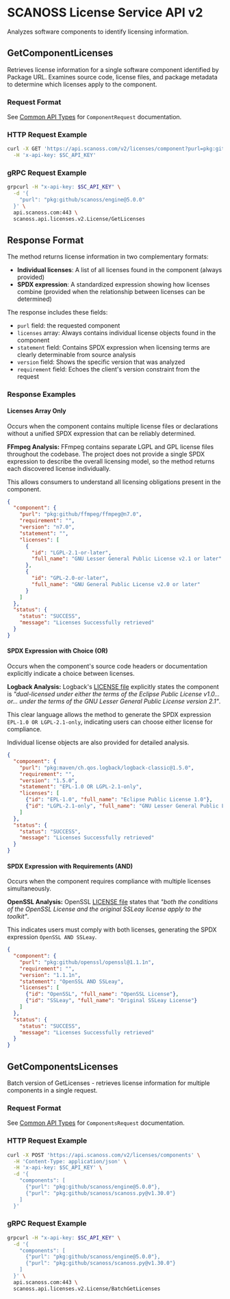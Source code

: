 # SCANOSS License Service API v2

Analyzes software components to identify licensing information.

## GetComponentLicenses
Retrieves license information for a single software component identified by Package URL. 
Examines source code, license files, and package metadata to determine which licenses apply to the component. 

### Request Format
See [Common API Types](../common/v2/README.md) for `ComponentRequest` documentation.

### HTTP Request Example
```bash
curl -X GET 'https://api.scanoss.com/v2/licenses/component?purl=pkg:github/scanoss/engine@5.0.0' \
  -H 'x-api-key: $SC_API_KEY'
```

### gRPC Request Example
```bash
grpcurl -H "x-api-key: $SC_API_KEY" \
  -d '{
    "purl": "pkg:github/scanoss/engine@5.0.0"
  }' \
  api.scanoss.com:443 \
  scanoss.api.licenses.v2.License/GetLicenses
```

## Response Format

The method returns license information in two complementary formats:

- **Individual licenses**: A list of all licenses found in the component (always provided)
- **SPDX expression**: A standardized expression showing how licenses combine (provided when the relationship between licenses can be determined)

The response includes these fields:
- `purl` field: the requested component
- `licenses` array: Always contains individual license objects found in the component
- `statement` field: Contains SPDX expression when licensing terms are clearly determinable from source analysis
- `version` field: Shows the specific version that was analyzed  
- `requirement` field: Echoes the client's version constraint from the request

### Response Examples

#### Licenses Array Only
Occurs when the component contains multiple license files or declarations without a unified SPDX expression that can be reliably determined.

**FFmpeg Analysis:**
FFmpeg contains separate LGPL and GPL license files throughout the codebase. 
The project does not provide a single SPDX expression to describe the overall licensing model, 
so the method returns each discovered license individually. 

This allows consumers to understand all licensing obligations present in the component.

```json
{
  "component": {
    "purl": "pkg:github/ffmpeg/ffmpeg@n7.0",
    "requirement": "",
    "version": "n7.0",
    "statement": "",
    "licenses": [
      {
        "id": "LGPL-2.1-or-later",
        "full_name": "GNU Lesser General Public License v2.1 or later"
      },
      {
        "id": "GPL-2.0-or-later",
        "full_name": "GNU General Public License v2.0 or later"
      }
    ]
  },
  "status": {
    "status": "SUCCESS",
    "message": "Licenses Successfully retrieved"
  }
}
```

#### SPDX Expression with Choice (OR)
Occurs when the component's source code headers or documentation explicitly indicate a choice between licenses.

**Logback Analysis:**
Logback's [LICENSE file](https://github.com/qos-ch/logback/blob/6beda7b9d4bf2cbab4129da11efa6a635304a478/logback-classic/LICENSE.txt#L7-L14) explicitly states the component is
_"dual-licensed under either the terms of the Eclipse Public License v1.0... or... under the terms of the GNU Lesser General Public License version 2.1"_.

This clear language allows the method to generate the SPDX expression `EPL-1.0 OR LGPL-2.1-only`,
indicating users can choose either license for compliance. 

Individual license objects are also provided for detailed analysis.

```json
{
  "component": {
    "purl": "pkg:maven/ch.qos.logback/logback-classic@1.5.0",
    "requirement": "",
    "version": "1.5.0",
    "statement": "EPL-1.0 OR LGPL-2.1-only",
    "licenses": [
      {"id": "EPL-1.0", "full_name": "Eclipse Public License 1.0"},
      {"id": "LGPL-2.1-only", "full_name": "GNU Lesser General Public License v2.1 only"}
    ]
  },
  "status": {
    "status": "SUCCESS",
    "message": "Licenses Successfully retrieved"
  }
}
```

#### SPDX Expression with Requirements (AND)
Occurs when the component requires compliance with multiple licenses simultaneously.

**OpenSSL Analysis:**
OpenSSL [LICENSE file](https://github.com/openssl/openssl/blob/d82e959e621a3d597f1e0d50ff8c2d8b96915fd7/LICENSE#L5-L7) states that 
_"both the conditions of the OpenSSL License and the original SSLeay license apply to the toolkit"_.

This indicates users must comply with both licenses, generating the SPDX expression `OpenSSL AND SSLeay`. 

```json
{
  "component": {
    "purl": "pkg:github/openssl/openssl@1.1.1n",
    "requirement": "",
    "version": "1.1.1n",
    "statement": "OpenSSL AND SSLeay",
    "licenses": [
      {"id": "OpenSSL", "full_name": "OpenSSL License"},
      {"id": "SSLeay", "full_name": "Original SSLeay License"}
    ]
  },
  "status": {
    "status": "SUCCESS",
    "message": "Licenses Successfully retrieved"
  }
}
```



## GetComponentsLicenses

Batch version of GetLicenses - retrieves license information for multiple components in a single request.

### Request Format
See [Common API Types](../common/v2/README.md) for `ComponentsRequest` documentation.

### HTTP Request Example
```bash
curl -X POST 'https://api.scanoss.com/v2/licenses/components' \
  -H 'Content-Type: application/json' \
  -H 'x-api-key: $SC_API_KEY' \
  -d '{
    "components": [
      {"purl": "pkg:github/scanoss/engine@5.0.0"},
      {"purl": "pkg:github/scanoss/scanoss.py@v1.30.0"}
    ]
  }'
```

### gRPC Request Example
```bash
grpcurl -H "x-api-key: $SC_API_KEY" \
  -d '{
    "components": [
      {"purl": "pkg:github/scanoss/engine@5.0.0"},
      {"purl": "pkg:github/scanoss/scanoss.py@v1.30.0"}
    ]
  }' \
  api.scanoss.com:443 \
  scanoss.api.licenses.v2.License/BatchGetLicenses
```

